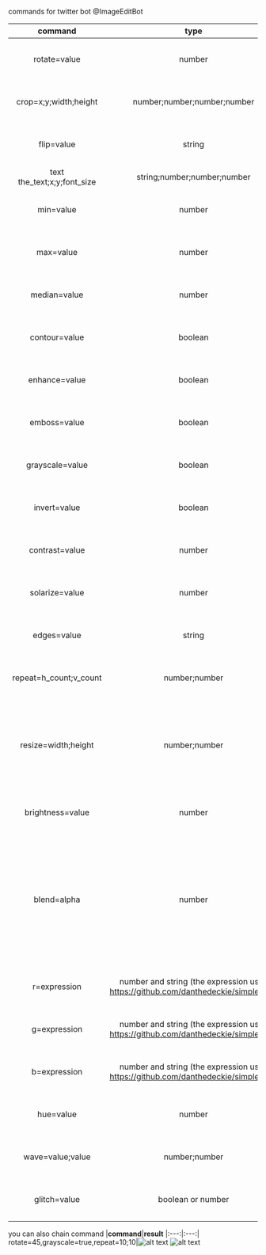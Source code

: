 commands for twitter bot @ImageEditBot

|**command**|**type**|**range**|**example**|**result**
|:---:|:---:|:---:|:---:|:---:|
|rotate=value|number|-360 to 360|rotate=45|![alt text](https://pbs.twimg.com/media/EnVtlOaXMAgC4Wd?format=jpg&name=240x240) ![alt text](https://pbs.twimg.com/media/EnVtnJWXYAA2N8i?format=png&name=240x240)
|crop=x;y;width;height|number;number;number;number|-|crop=0;0;100;100|![alt text](https://pbs.twimg.com/media/EnVtlOaXMAgC4Wd?format=jpg&name=240x240) ![alt text](https://pbs.twimg.com/media/EnV0WwxWEAAzQOi?format=png&name=120x120)
flip=value|string|v or h|flip=v|![alt text](https://pbs.twimg.com/media/EnVtlOaXMAgC4Wd?format=jpg&name=240x240) ![alt text](https://pbs.twimg.com/media/EnV04KDWMAEmfJk?format=png&name=240x240)
text the_text;x;y;font_size|string;number;number;number|-|text=Hello;200;50;50|![alt text](https://pbs.twimg.com/media/EnVtlOaXMAgC4Wd?format=jpg&name=240x240) 
min=value|number|0 - 17 (must be odd number)|min=17|![alt text](https://pbs.twimg.com/media/EnVtlOaXMAgC4Wd?format=jpg&name=240x240) ![alt text](https://pbs.twimg.com/media/EnV10TSWMAEol3j?format=png&name=240x240)
max=value|number|0 - 17 (must be odd number)|max=17|![alt text](https://pbs.twimg.com/media/EnVtlOaXMAgC4Wd?format=jpg&name=240x240) ![alt text](https://pbs.twimg.com/media/EnV2y1sXMAgNr0M?format=png&name=240x240)
median=value|number|0 - 17 (must be odd number)|median=17|![alt text](https://pbs.twimg.com/media/EnVtlOaXMAgC4Wd?format=jpg&name=240x240) ![alt text](https://pbs.twimg.com/media/EnV3Tz4XMAAm-Sz?format=png&name=240x240)
contour=value|boolean|true|contour=true|![alt text](https://pbs.twimg.com/media/EnVtlOaXMAgC4Wd?format=jpg&name=240x240) ![alt text](https://pbs.twimg.com/media/EnV4AloXMAgnSV1?format=png&name=240x240)
enhance=value|boolean|true|enhance=true|![alt text](https://pbs.twimg.com/media/EnVtlOaXMAgC4Wd?format=jpg&name=240x240) ![alt text](https://pbs.twimg.com/media/EnV5MMPXUAAbtVz?format=png&name=240x240)
emboss=value|boolean|true|emboss=true|![alt text](https://pbs.twimg.com/media/EnVtlOaXMAgC4Wd?format=jpg&name=240x240) ![alt text](https://pbs.twimg.com/media/EnV5tU-W8AEt6bo?format=png&name=240x240)
grayscale=value|boolean|true|grayscale=true|![alt text](https://pbs.twimg.com/media/EnVtlOaXMAgC4Wd?format=jpg&name=240x240) ![alt text](https://pbs.twimg.com/media/EnV6QPVXYAUZ0Sd?format=png&name=240x240)
invert=value|boolean|true|invert=true|![alt text](https://pbs.twimg.com/media/EnVtlOaXMAgC4Wd?format=jpg&name=240x240) ![alt text](https://pbs.twimg.com/media/EnV6hTDW8AAVrD3?format=png&name=240x240)
contrast=value|number|-1000 to 1000|contrast=200|![alt text](https://pbs.twimg.com/media/EnVtlOaXMAgC4Wd?format=jpg&name=240x240) ![alt text](https://pbs.twimg.com/media/EnV7AuKXUAAekD9?format=png&name=240x240)
solarize=value|number|-100 to 100|solarize=50|![alt text](https://pbs.twimg.com/media/EnVtlOaXMAgC4Wd?format=jpg&name=240x240) ![alt text](https://pbs.twimg.com/media/EnV7bO9W8AAVN99?format=png&name=240x240)
edges=value|string|true|edges=true|![alt text](https://pbs.twimg.com/media/EnVtlOaXMAgC4Wd?format=jpg&name=240x240) ![alt text](https://pbs.twimg.com/media/EnV8C-xXIAc9JPl?format=png&name=240x240)
repeat=h_count;v_count|number;number|-|repeat=5;3|![alt text](https://pbs.twimg.com/media/EnVtlOaXMAgC4Wd?format=jpg&name=240x240) ![alt text](https://pbs.twimg.com/media/EnV8hilW4AMFxrK?format=png&name=240x240)
resize=width;height|number;number|0 - 8192;0 - 8192 (if the image is too large it may not work)|resize=1000;100|![alt text](https://pbs.twimg.com/media/EnVtlOaXMAgC4Wd?format=jpg&name=240x240) ![alt text](https://pbs.twimg.com/media/EnV86ZIXUAE28yK?format=jpg&name=small)
brightness=value|number|0 - 100|brightness=50|![alt text](https://pbs.twimg.com/media/EnVtlOaXMAgC4Wd?format=jpg&name=240x240) ![alt text](https://pbs.twimg.com/media/EnV9ZoRXEAEK02B?format=png&name=240x240)
blend=alpha|number| 0.0 to 1.0 (target image must be 2 or more and number must be floating point number)|blend=0.5|![alt text](https://pbs.twimg.com/media/EnVtlOaXMAgC4Wd?format=jpg&name=240x240) ![alt text](https://pbs.twimg.com/media/EnV-rGcW8AYaZPM?format=jpg&name=360x360) ![alt text](https://pbs.twimg.com/media/EnV-vm4XEAgLSSM?format=png&name=240x240)
r=expression|number and string (the expression uses https://github.com/danthedeckie/simpleeval)|-|r = 0 if r < 110 else r|![alt text](https://pbs.twimg.com/media/EnVtlOaXMAgC4Wd?format=jpg&name=240x240) ![alt text](https://pbs.twimg.com/media/EnV_7XfWEAI7yGy?format=png&name=240x240)
g=expression|number and string (the expression uses https://github.com/danthedeckie/simpleeval)|-|g = 0 if g < 110 else g|![alt text](https://pbs.twimg.com/media/EnVtlOaXMAgC4Wd?format=jpg&name=240x240) ![alt text](https://pbs.twimg.com/media/EnV_7XfWEAI7yGy?format=png&name=240x240)
b=expression|number and string (the expression uses https://github.com/danthedeckie/simpleeval)|-|b = 0 if b < 110 else b|![alt text](https://pbs.twimg.com/media/EnVtlOaXMAgC4Wd?format=jpg&name=240x240) ![alt text](https://pbs.twimg.com/media/EnV_7XfWEAI7yGy?format=png&name=240x240)
hue=value|number|-|hue=100|![alt text](https://pbs.twimg.com/media/EnVtlOaXMAgC4Wd?format=jpg&name=240x240) ![alt text](https://pbs.twimg.com/media/EnWAuN1W4AAyzdX?format=png&name=240x240)
wave=value;value|number;number|-|wave=5;5|![alt text](https://pbs.twimg.com/media/EnVtlOaXMAgC4Wd?format=jpg&name=240x240) ![alt text](https://pbs.twimg.com/media/EnWBGUkXEAACnUq?format=png&name=240x240)
glitch=value|boolean or number|true or 0 to 80|glitch=true|![alt text](https://pbs.twimg.com/media/EnVtlOaXMAgC4Wd?format=jpg&name=240x240) ![alt text](https://pbs.twimg.com/media/EnWCR33XMAAMN7t?format=png&name=240x240)

you can also chain command
|**command**|**result**
|:---:|:---:|
rotate=45,grayscale=true,repeat=10;10|![alt text](https://pbs.twimg.com/media/EnVtlOaXMAgC4Wd?format=jpg&name=240x240) ![alt text](https://pbs.twimg.com/media/EnWCq7xW4AEen8B?format=png&name=240x240)
